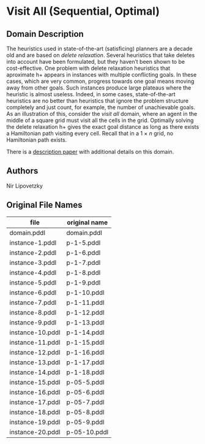# Visit All (Sequential, Optimal)

## Domain Description

The heuristics used in state-of-the-art (satisficing) planners are a decade old and are based on *delete relaxation*.
Several heuristics that take deletes into account have been formulated, but they haven’t been shown to be cost-effective.
One problem with delete relaxation heuristics that aproximate h+ appears in instances with multiple conflicting goals.
In these cases, which are very common, progress towards one goal means moving away from other goals.
Such instances produce large plateaus where the heuristic is almost useless.
Indeed, in some cases, state-of-the-art heuristics are no better than heuristics that ignore the problem structure completely and just count, for example, the number of unachievable goals.
As an illustration of this, consider the *visit all* domain, where an agent in the middle of a square grid must visit all the cells in the grid.
Optimally solving the delete relaxation h+ gives the exact goal distance as long as there exists a Hamiltonian path visiting every cell.
Recall that in a 1 × *n* grid, no Hamiltonian path exists.

There is a [description paper](http://www.plg.inf.uc3m.es/ipc2011-deterministic/attachments/DomainsSequential/visit-all-doc.pdf) with additional details on this domain.

## Authors

Nir Lipovetzky

## Original File Names

| file             | original name |
|------------------|---------------|
| domain.pddl      | domain.pddl   |
| instance-1.pddl  | p-1-5.pddl    |
| instance-2.pddl  | p-1-6.pddl    |
| instance-3.pddl  | p-1-7.pddl    |
| instance-4.pddl  | p-1-8.pddl    |
| instance-5.pddl  | p-1-9.pddl    |
| instance-6.pddl  | p-1-10.pddl   |
| instance-7.pddl  | p-1-11.pddl   |
| instance-8.pddl  | p-1-12.pddl   |
| instance-9.pddl  | p-1-13.pddl   |
| instance-10.pddl | p-1-14.pddl   |
| instance-11.pddl | p-1-15.pddl   |
| instance-12.pddl | p-1-16.pddl   |
| instance-13.pddl | p-1-17.pddl   |
| instance-14.pddl | p-1-18.pddl   |
| instance-15.pddl | p-05-5.pddl   |
| instance-16.pddl | p-05-6.pddl   |
| instance-17.pddl | p-05-7.pddl   |
| instance-18.pddl | p-05-8.pddl   |
| instance-19.pddl | p-05-9.pddl   |
| instance-20.pddl | p-05-10.pddl  |

